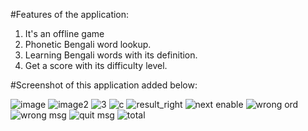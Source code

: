  #Features of the application:
 1. It's an offline game
 2. Phonetic Bengali word lookup.
 3. Learning Bengali words with its definition.
 4. Get a score with its difficulty level.

#Screenshot of this application added below:

![image](https://user-images.githubusercontent.com/47174703/74971573-83934000-544a-11ea-95fe-d35d882eb407.jpg)
![image2](https://user-images.githubusercontent.com/47174703/74971639-9f96e180-544a-11ea-9009-0a0f8cfc38ef.jpg)
![3](https://user-images.githubusercontent.com/47174703/74971840-eedd1200-544a-11ea-8255-5fc39847afc6.jpg)
![c](https://user-images.githubusercontent.com/47174703/74971851-f3092f80-544a-11ea-9e1b-e8942dc7b8ee.jpg)
![result_right](https://user-images.githubusercontent.com/47174703/74972128-67dc6980-544b-11ea-9bf2-784abff67a95.jpg)
![next enable](https://user-images.githubusercontent.com/47174703/74971929-0e743a80-544b-11ea-99ff-f77de4be3b0f.jpg)
![wrong ord](https://user-images.githubusercontent.com/47174703/74972047-47141400-544b-11ea-8947-b9e57f8afb33.jpg)
![wrong msg](https://user-images.githubusercontent.com/47174703/74972058-4aa79b00-544b-11ea-9326-1c9954c440c9.jpg)
![quit msg](https://user-images.githubusercontent.com/47174703/74972200-80e51a80-544b-11ea-9eb7-83f8ba0df709.jpg)
![total](https://user-images.githubusercontent.com/47174703/74972206-8478a180-544b-11ea-91b7-d461dd53c1cc.jpg)
